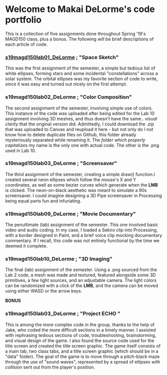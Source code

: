 # Welcome to Makai DeLorme's code portfolio
This is a collection of five assignments done throughout Spring '19's MAGD150 class, plus a bonus. The following will be brief descriptions of each article of code.

### [s19magd150lab01_DeLorme](https://github.com/SqueegeeMcGee/MAGD150-Projects/tree/gh-pages/s19magd150lab01_DeLorme) ; "Space Sketch"
  This was the first assignment of the semester, a simple but tedious list of white ellipses, forming stars and some incidental "constellations" across a solar system. The orbital ellipses was my favorite section of code to write, since it was easy and turned out nicely on the first attempt.

### s19magd150lab02_DeLorme ; "Color Composition"
  The second assignment of the semester, involving simple use of colors. This instance of the code was uploaded after being edited for the Lab 10 assignment involving 3D meshes, and thus doesn't have the same.. _visual clarity_ that the original version did. 
  Admittedly, I could download the .zip that was uploaded to Canvas and reupload it here - but not only do I not know how to delete duplicate files on Github, this folder already mysteriously separated while renaming it. The _folder which properly capitalizes_ my name is the only one with actual code. The other is the .png used in Lab 10.

### s19magd150lab03_DeLorme ; "Screensaver"
  The third assignment of the semester, creating a simple draw() function.I created several neon ellipses which follow the mouse's X and Y coordinates, as well as some bezier curves which generate when the **LMB** is clicked. The neon-on-black aesthetic was meant to simulate a 90s screensaver. I could imagine designing a 3D Pipe screensaver in Processing being equal parts fun and infuriating.
  
### s19magd150lab09_DeLorme ; "Movie Documentary"
  The penultimate (lab) assignment of the semester. This one involved basic video and audio coding. In my case, I loaded a Sekiro clip into Processing, with a border designed in Paint, and a brief voice clip mocking documentary commentary. If I recall, this code was not entirely functional by the time we deemed it complete.
  
### s19magd150lab10_DeLorme ; "3D Imaging"
  The final (lab) assignment of the semester. Using a .png sourced from the Lab 2 code, a mesh was made and textured, featured alongside some 3D primitives, a few light sources, and an adjustable camera. The light colors can be randomized with a click of the **LMB**, and the camera can be moved using either WASD or the arrow keys.
  
  **BONUS**
### s19magd150lab03_DeLorme ; "Project ECHO "
  This is among the more complex code in the group, thanks to the help of Jake, who coded the more difficult sections in a timely manner. I assisted with rephrasing tedious sections of code, troubleshooting, brainstorming, and visual design of the game. I also found the source code used for the title screen and created the title screen graphic. The game itself consists of a main tab, two class tabs, and a title screen graphic (which should be in a "data" folder). The goal of the game is to move through a pitch-black maze through the use of "sound waves", represented by a spread of ellipses _with collision_ sent out from the player's position.
